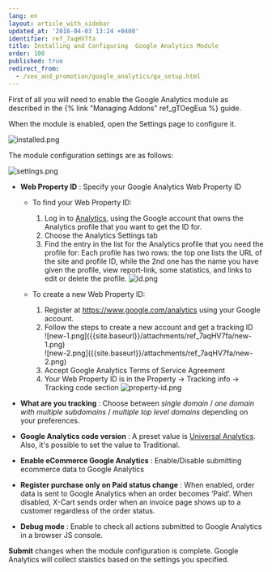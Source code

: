 ```yaml
---
lang: en
layout: article_with_sidebar
updated_at: '2018-04-03 13:24 +0400'
identifier: ref_7aqHV7fa
title: Installing and Configuring  Google Analytics Module
order: 100
published: true
redirect_from:
  - /seo_and_promotion/google_analytics/ga_setup.html
---
```

First of all you will need to enable the Google Analytics module as described in the {% link "Managing Addons" ref_gTOegEua %} guide.

When the module is enabled, open the Settings page to configure it.

![installed.png]({{site.baseurl}}/attachments/ref_7aqHV7fa/installed.png)

The module configuration settings are as follows:

![settings.png]({{site.baseurl}}/attachments/ref_7aqHV7fa/settings.png)

* **Web Property ID** : Specify your Google Analytics Web Property ID
  
  * To find your Web Property ID:
    1. Log in to [Analytics](https://www.google.com/analytics "Installing and Configuring Google Analytics Module"), using the Google account that owns the Analytics profile that you want to get the ID for.
    2. Choose the Analytics Settings tab
    3. Find the entry in the list for the Analytics profile that you need the profile for:
       Each profile has two rows:  the top one lists the URL of the site and profile ID, while the 2nd one has the name you have given the profile, view report-link, some statistics, and links to edit or delete the profile.
       ![id.png]({{site.baseurl}}/attachments/ref_7aqHV7fa/id.png)
   
   * To create a new Web Property ID:
     1. Register at https://www.google.com/analytics using your Google account.
     2. Follow the steps to create a new account and get a tracking ID
        <div class="ui stackable three column grid">
          <div class="column" markdown="span">![new-1.png]({{site.baseurl}}/attachments/ref_7aqHV7fa/new-1.png)</div>
          <div class="column" markdown="span">![new-2.png]({{site.baseurl}}/attachments/ref_7aqHV7fa/new-2.png)</div>
        </div>
     3. Accept Google Analytics Terms of Service Agreement
     4. Your Web Property ID is in the Property -> Tracking info -> Tracking code section
        ![property-id.png]({{site.baseurl}}/attachments/ref_7aqHV7fa/property-id.png)

* **What are you tracking** : Choose between _single domain_ / _one domain with multiple subdomains_ / _multiple top level domains_ depending on your preferences. 
* **Google Analytics code version** : A preset value is [Universal Analytics](https://support.google.com/analytics/answer/3450662?hl=en "Installing and Configuring  Google Analytics Module"). Also, it's possible to set the value to Traditional.
* **Enable eCommerce Google Analytics** : Enable/Disable submitting ecommerce data to Google Analytics
* **Register purchase only on Paid status change** : When enabled, order data is sent to Google Analytics when an order becomes ‘Paid’. When disabled, X-Cart sends order when an invoice page shows up to a customer regardless of the order status.
* **Debug mode** : Enable to check all actions submitted to Google Analytics in a browser JS console.

**Submit** changes when the module configuration is complete. Google Analytics will collect staistics based on the settings you specified.
